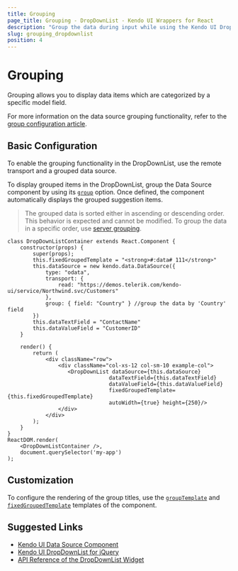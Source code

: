 ```yaml
---
title: Grouping
page_title: Grouping - DropDownList - Kendo UI Wrappers for React
description: "Group the data during input while using the Kendo UI DropDownList wrapper for React."
slug: grouping_dropdownlist
position: 4
---
```


# Grouping

Grouping allows you to display data items which are categorized by a specific model field.

For more information on the data source grouping functionality, refer to the [group configuration article](http://docs.telerik.com/kendo-ui/api/javascript/data/datasource#configuration-group).

## Basic Configuration

To enable the grouping functionality in the DropDownList, use the remote transport and a grouped data source.

To display grouped items in the DropDownList, group the Data Source component by using its [`group`](http://docs.telerik.com/kendo-ui/api/javascript/data/datasource#configuration-group) option. Once defined, the component automatically displays the grouped suggestion items.

> The grouped data is sorted either in ascending or descending order. This behavior is expected and cannot be modified. To group the data in a specific order, use [server grouping](http://docs.telerik.com/kendo-ui/api/javascript/data/datasource#configuration-serverGrouping).

```jsx-preview
class DropDownListContainer extends React.Component {
    constructor(props) {
        super(props);
        this.fixedGroupedTemplate = "<strong>#:data# 111</strong>"
        this.dataSource = new kendo.data.DataSource({
            type: "odata",
            transport: {
                read: "https://demos.telerik.com/kendo-ui/service/Northwind.svc/Customers"
            },
            group: { field: "Country" } //group the data by 'Country' field
        })
        this.dataTextField = "ContactName"
        this.dataValueField = "CustomerID"
    }

    render() {
        return (
            <div className="row">
                <div className="col-xs-12 col-sm-10 example-col">
                   <DropDownList dataSource={this.dataSource}
                                dataTextField={this.dataTextField}
                                dataValueField={this.dataValueField}
                                fixedGroupedTemplate={this.fixedGroupedTemplate}
                                autoWidth={true} height={250}/>
                </div>
            </div>
        );
    }
}
ReactDOM.render(
    <DropDownListContainer />,
    document.querySelector('my-app')
);
```

## Customization

To configure the rendering of the group titles, use the [`groupTemplate`](http://docs.telerik.com/kendo-ui/api/javascript/ui/dropdownlist#configuration-groupTemplate) and [`fixedGroupedTemplate`](http://docs.telerik.com/kendo-ui/api/javascript/ui/dropdownlist#configuration-fixedGroupTemplate) templates of the component.

## Suggested Links

* [Kendo UI Data Source Component](http://docs.telerik.com/kendo-ui/api/javascript/data/datasource#configuration-group)
* [Kendo UI DropDownList for jQuery](https://docs.telerik.com/kendo-ui/controls/editors/dropdownlist/overview)
* [API Reference of the DropDownList Widget](https://docs.telerik.com/kendo-ui/api/javascript/ui/dropdownlist)
